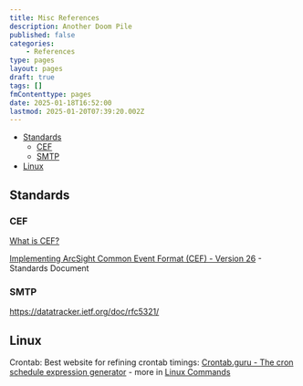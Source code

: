 ```yaml
---
title: Misc References
description: Another Doom Pile
published: false
categories:
    - References
type: pages
layout: pages
draft: true
tags: []
fmContenttype: pages
date: 2025-01-18T16:52:00
lastmod: 2025-01-20T07:39:20.002Z
---
```



<!--- cSpell:disable --->
* [Standards](#standards)
  * [CEF](#cef)
  * [SMTP](#smtp)
* [Linux](#linux)
<!--- cSpell:enable --->

<!---
* [ ] add in ubuntu documentation links
* [ ] add in debian manuals
--->

## Standards

### CEF

[What is CEF?](https://www.microfocus.com/documentation/arcsight/arcsight-smartconnectors-8.3/cef-implementation-standard/Content/CEF/Chapter%201%20What%20is%20CEF.htm)

[Implementing ArcSight Common Event Format
(CEF) - Version 26](https://www.microfocus.com/documentation/arcsight/arcsight-smartconnectors-8.4/pdfdoc/cef-implementation-standard/cef-implementation-standard.pdf) - Standards Document

### SMTP

<https://datatracker.ietf.org/doc/rfc5321/>

## Linux

Crontab: Best website for refining crontab timings: [Crontab.guru - The cron schedule expression generator](https://crontab.guru/) - more in [Linux Commands](linux-commands.md)
